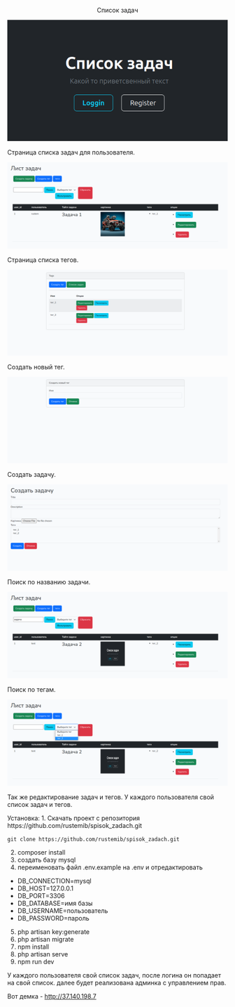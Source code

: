 <p align="center">
Список задач


![Скриншот главного экрана](https://github.com/rustemib/spisok_zadach/blob/master/Screenshot%20from%202023-07-11%2013-12-44.png)

Страница списка задач для пользователя.

![Лист задач](https://github.com/rustemib/spisok_zadach/blob/master/Screenshot%20from%202023-07-11%2013-26-30.png)

Страница списка тегов.

![Список тегов](https://github.com/rustemib/spisok_zadach/blob/master/Screenshot%20from%202023-07-11%2013-26-53.png)

Создать новый тег.

![Новый тег](https://github.com/rustemib/spisok_zadach/blob/master/Screenshot%20from%202023-07-11%2013-26-59.png)

Создать задачу.

![Создать задачу](https://github.com/rustemib/spisok_zadach/blob/master/Screenshot%20from%202023-07-11%2013-27-15.png)

Поиск по названию задачи.

![Поиск задачи](https://github.com/rustemib/spisok_zadach/blob/master/Screenshot%20from%202023-07-11%2016-40-53.png)

Поиск по тегам.

![Поиск по тегам](https://github.com/rustemib/spisok_zadach/blob/master/Screenshot%20from%202023-07-11%2016-41-09.png)

Так же редактирование задач и тегов. У каждого пользователя свой список задач и тегов. 
</p>
Установка: 
1. Скачать проект с репозитория https://github.com/rustemib/spisok_zadach.git

    git clone https://github.com/rustemib/spisok_zadach.git
    
2. composer install
3. создать базу mysql
4. переименовать файл .env.example на .env и отредактировать
- DB_CONNECTION=mysql
- DB_HOST=127.0.0.1
- DB_PORT=3306
- DB_DATABASE=имя базы
- DB_USERNAME=пользователь
- DB_PASSWORD=пароль   
5. php artisan key:generate 
6. php artisan migrate
7. npm install
8. php artisan serve
9. npm run dev 
  
У каждого пользователя свой список задач, после логина он попадает на свой список. далее будет реализована админка с управлением прав.

Вот демка -  http://37.140.198.7

